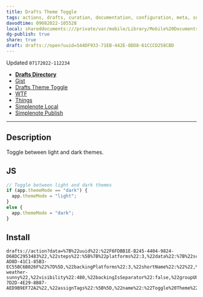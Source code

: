 ```yaml
---
title: Drafts Theme Toggle
tags: actions, drafts, curation, documentation, configuration, meta, snippets, js
davodtime: 09082022-105528
local: shareddocuments:///private/var/mobile/Library/Mobile%20Documents/iCloud~md~obsidian/Documents/OBSHIDDIAN/drafts/544DF933-71EB-442E-8DD8-61CCCD258CBD.md
dg-publish: true
share: true
draft: drafts://open?uuid=544DF933-71EB-442E-8DD8-61CCCD258CBD
---
```

Updated `07172022-112234`

- [**Drafts Directory**](https://directory.getdrafts.com/a/2BL)
- [Gist](https://gist.github.com/29bfc2049478942103f23a2dab62fefb)
- [Drafts Theme Toggle](drafts://open?uuid=544DF933-71EB-442E-8DD8-61CCCD258CBD)
- [WTF](https://davidblue.wtf/drafts/544DF933-71EB-442E-8DD8-61CCCD258CBD.html)
- [Things](things:///show?id=PT2mePJH1Y2ka6eqWdou3o)
- [Simplenote Local](simplenote://note/a2f12384eb5c4040978548a96371e0c0)
- [Simplenote Publish](http://simp.ly/publish/8SwzWC)

---

<script src="https://gist.github.com/extratone/29bfc2049478942103f23a2dab62fefb.js"></script>

## Description

Toggle between light and dark themes.

## JS

```js
// Toggle between light and dark themes
if (app.themeMode == "dark") {
  app.themeMode = "light";
}
else {
  app.themeMode = "dark";
}
```

## Install

```
drafts://action?data=%7B%22uuid%22:%22F6FDBB1E-B245-4404-9824-D68DC2953483%22,%22steps%22:%5B%7B%22platforms%22:3,%22data%22:%7B%22script%22:%22%5C/%5C/%20Toggle%20between%20light%20and%20dark%20themes%5Cnif%20(app.themeMode%20%3D%3D%20%5C%22dark%5C%22)%20%7B%5Cn%20%20app.themeMode%20%3D%20%5C%22light%5C%22;%5Cn%7D%5Cnelse%20%7B%5Cn%20%20app.themeMode%20%3D%20%5C%22dark%5C%22;%5Cn%7D%22,%22allowAsync%22:%22false%22%7D,%22type%22:%22script%22,%22isEnabled%22:true,%22uuid%22:%22618FF903-AD8D-41C1-85B3-EC55BC6B026F%22%7D%5D,%22backingPlatforms%22:3,%22shortName%22:%22%22,%22shouldConfirm%22:false,%22disposition%22:0,%22keyCommand%22:%7B%22optionKey%22:false,%22input%22:%22L%22,%22controlKey%22:true,%22commandKey%22:false,%22type%22:%22action%22,%22discoverabilityTitle%22:%22Toggle%20Theme%22,%22shiftKey%22:true%7D,%22logLevel%22:1,%22groupDisposition%22:0,%22notificationType%22:2,%22tintColor%22:%22gray%22,%22actionDescription%22:%22Toggle%20between%20light%20and%20dark%20themes.%22,%22keyUseIcon%22:true,%22icon%22:%22681-weather-sunny%22,%22visibility%22:480,%22backingIsSeparator%22:false,%22groupUUID%22:%22DA97D16B-7D2D-4E29-8B87-AED9B9EF72A2%22,%22assignTags%22:%5B%5D,%22name%22:%22Toggle%20Theme%22%7D
```